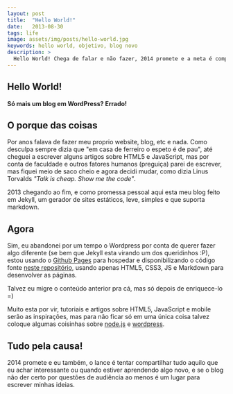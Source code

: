 ```yaml
---
layout: post
title:  "Hello World!"
date:   2013-08-30
tags: life
image: assets/img/posts/hello-world.jpg
keywords: hello world, objetivo, blog novo
description: >
  Hello World! Chega de falar e não fazer, 2014 promete e a meta é compartilhar conhecimento com todos.
---
```

## Hello World!
**Só mais um blog em WordPress? Errado!**

## O porque das coisas
Por anos falava de fazer meu proprio website, blog, etc e nada. Como desculpa sempre dizia que "em casa de ferreiro o espeto é de pau", até cheguei a escrever alguns artigos sobre HTML5 e JavaScript, mas por conta de faculdade e outros fatores humanos (preguiça) parei de escrever, mas fiquei meio de saco cheio e agora decidi mudar, como dizia Linus Torvalds <cite>"Talk is cheap. Show me the code"</cite>.

2013 chegando ao fim, e como promessa pessoal aqui esta meu blog feito em Jekyll, um gerador de sites estáticos, leve, simples e que suporta markdown.

## Agora
Sim, eu abandonei por um tempo o Wordpress por conta de querer fazer algo diferente (se bem que Jekyll esta virando um dos queridinhos :P), estou usando o [Github Pages](https://pages.github.com/) para hospedar e disponibilizando o código fonte [neste repositório](https://github.com/rafaell-lycan/rafaell-lycan.github.com/), usando apenas HTML5, CSS3, JS e Markdown para desenvolver as páginas.

Talvez eu migre o conteúdo anterior pra cá, mas só depois de enriquece-lo =)

Muito esta por vir, tutoriais e artigos sobre HTML5, JavaScript e mobile serão as inspirações, mas para não ficar só em uma única coisa talvez coloque algumas coisinhas sobre [node.js](http://nodejs.org/) e [wordpress](http://wordpress.org/).

## Tudo pela causa!

2014 promete e eu também, o lance é tentar compartilhar tudo aquilo que eu achar interessante ou quando estiver aprendendo algo novo, e se o blog não der certo por questões de audiência ao menos é um lugar para escrever minhas ideias.
